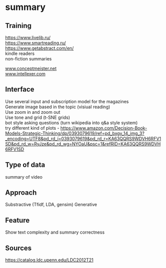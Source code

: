 # summary

## Training
https://www.livelib.ru/  
https://www.smartreading.ru/  
https://www.getabstract.com/en/  
kindle readers  
non-fiction summaries  

www.conceptmeister.net   
www.intellexer.com

## Interface  
Use several input and subscription model for the magazines  
Generate image based in the topic (visiual reading)  
Use zoom in and zoom out  
Use tone and grid  (t-SNE grids)  
bot style asking questions (turn wikipedia into q&a style system)  
try different kind of plots - https://www.amazon.com/Decision-Book-Models-Strategic-Thinking/dp/0393079619/ref=pd_bxgy_14_img_3?_encoding=UTF8&pd_rd_i=0393079619&pd_rd_r=KA63QQRS9WDVH6RFV1SD&pd_rd_w=RyJze&pd_rd_wg=NYOaU&psc=1&refRID=KA63QQRS9WDVH6RFV1SD  

## Type of data
summary of video

## Approach
Substractive (Tfidf, LDA, gensim)
Generative

## Feature
Show text complexity and summary correctness


## Sources  
https://catalog.ldc.upenn.edu/LDC2012T21   

